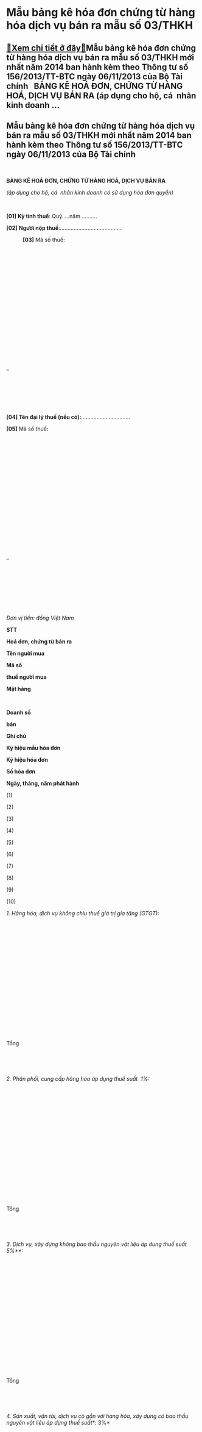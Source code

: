 Mẫu bảng kê hóa đơn chứng từ hàng hóa dịch vụ bán ra mẫu số 03/THKH
===================================================================

[:gift:Xem chi tiết ở đây:gift:](https://hddtvn.com/mau-bang-ke-hoa-don-chung-tu-hang-hoa-dich-vu-ban-ra-mau-so-03-thkh/)Mẫu bảng kê hóa đơn chứng từ hàng hóa dịch vụ bán ra mẫu số 03/THKH mới nhất năm 2014 ban hành kèm theo Thông tư số 156/2013/TT-BTC ngày 06/11/2013 của Bộ Tài chính   BẢNG KÊ HOÁ ĐƠN, CHỨNG TỪ HÀNG HOÁ, DỊCH VỤ BÁN RA (áp dụng cho hộ, cá  nhân kinh doanh …
----------------------------------------------------------------------------------------------------------------------------------------------------------------------------------------------------------------------------------------------------------------



Mẫu bảng kê hóa đơn chứng từ hàng hóa dịch vụ bán ra mẫu số 03/THKH mới nhất năm 2014 ban hành kèm theo Thông tư số 156/2013/TT-BTC ngày 06/11/2013 của Bộ Tài chính
----------------------------------------------------------------------------------------------------------------------------------------------------------------------


 



**BẢNG KÊ HOÁ ĐƠN, CHỨNG TỪ HÀNG HOÁ, DỊCH VỤ BÁN RA**  

*(áp dụng cho hộ, cá  nhân kinh doanh có sử dụng hóa đơn quyển)*   

    

**[01]** **Kỳ tính thuế**: Quý…..năm ……….
   

**[02]** **Người nộp thuế**:…………..………………………






           **[03]** Mã số thuế:

 

 

 

 

 

 

 

 

 

 

–

 

 

 



**[04] Tên đại lý thuế (nếu có):**…………………………..






**[05]** Mã số thuế:

 

 

 

 

 

 

 

 

 

 

–

 

 

 



 



*Đơn vị tiền: đồng Việt Nam*




**STT**

**Hoá đơn, chứng từ bán ra**

**Tên người mua**

**Mã số**  

**thuế người mua**

**Mặt hàng**

   

**Doanh số**  

**bán** 

**Ghi chú**



**Ký hiệu mẫu hóa đơn**

**Ký hiệu hóa đơn**

**Số hóa đơn**

**Ngày, tháng, năm phát hành**



(1)

(2)

(3)

(4)

(5)

(6)

(7)

(8)

(9)

(10)



*1. Hàng hóa, dịch vụ không chịu thuế giá trị gia tăng (GTGT):*



 

 

 

 

 

 

 

 

 

 



Tổng

 

 



*2.* *Phân phối, cung cấp hàng hóa áp dụng thuế suất  1%:*



 

 

 

 

 

 

 

 

 

 



Tổng

 

 



*3.* *Dịch vụ, xây dựng không bao thầu nguyên vật liệu* *áp dụng thuế suất* *5%**:*



 

 

 

 

 

 

 

 

 

 



Tổng

 

 



*4.* *Sản xuất, vận tải, dịch vụ có gắn với hàng hóa, xây dựng có bao thầu nguyên vật liệu* *áp dụng thuế suất**: 3%*



 

 

 

 

 

 

 

 

 

 



Tổng

 

 



*5.* *Hoạt động kinh doanh khác* *áp dụng thuế suất* *2%**:*



 

 

 

 

 

 

 

 

 

 



Tổng

 

 



   

Tổng doanh thu hàng hóa, dịch vụ bán ra (*): ……..  

Tổng doanh thu hàng hóa, dịch vụ không chịu thuế GTGT (**): ………  

Tổng doanh thu hàng hóa, dịch vụ bán áp dụng tỷ lệ thuế/doanh thu (***): …….  

   

Tôi cam đoan số liệu khai trên là đúng và chịu trách nhiệm trước pháp luật về những  số liệu đã khai./.  

   

   

***Tải về tại đây:***



[**Bảng kê hóa đơn, chứng từ bán ra**](https://drive.google.com/open?id=0B24q-XZt4667ZERybE0xbENHSDA)  

  

**\_\_\_\_\_\_\_\_\_\_\_\_\_\_\_\_\_\_\_\_\_\_\_\_\_\_\_\_\_\_\_\_\_\_\_\_\_\_\_\_\_\_\_\_\_\_\_\_\_\_**
moreMẫu bảng kê hóa đơn chứng từ hàng hóa dịch vụ bán ra mẫu số 03/THKH mới nhất áp dụng cho hộ, cá nhân kinh doanh có sử dụng hóa đơn quyển theo Thông tư…

